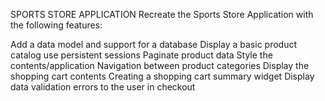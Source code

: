 SPORTS STORE APPLICATION
Recreate the Sports Store Application with the following features:

Add a data model and support for a database
Display a basic product catalog
use persistent sessions
Paginate product data
Style the contents/application
Navigation between product categories
Display the shopping cart contents
Creating a shopping cart summary widget
Display data validation errors to the user in checkout
